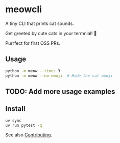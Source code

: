 # meowcli

A tiny CLI that prints cat sounds.

Get greeted by cute cats in your termnial! 🐾

Purrfect for first OSS PRs.

## Usage

```bash
python -m meow --times 3
python -m meow --no-emoji  # Hide the cat emoji
```

## TODO: Add more usage examples

## Install

```bash
uv sync
uv run pytest -q
```

See also [Contributing](CONTRIBUTING.md).
